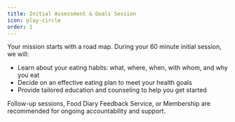 ```yaml
---
title: Initial Assessment & Goals Session
icon: play-circle
order: 1
---
```


Your mission starts with a road map. During your 60 minute initial session, we will:

* Learn about your eating habits: what, where, when, with whom, and why you eat
* Decide on an effective eating plan to meet your health goals
* Provide tailored education and counseling to help you get started

Follow-up sessions, Food Diary Feedback Service, or Membership are recommended for ongoing accountability and support.
